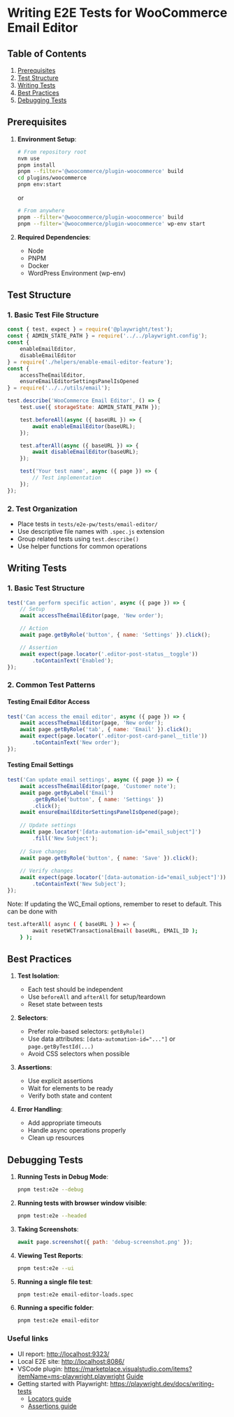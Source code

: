 # Writing E2E Tests for WooCommerce Email Editor

## Table of Contents

1. [Prerequisites](#prerequisites)
2. [Test Structure](#test-structure)
3. [Writing Tests](#writing-tests)
4. [Best Practices](#best-practices)
5. [Debugging Tests](#debugging-tests)

## Prerequisites

1. **Environment Setup**:

   ```bash
   # From repository root
   nvm use
   pnpm install
   pnpm --filter='@woocommerce/plugin-woocommerce' build
   cd plugins/woocommerce
   pnpm env:start 
   ```

   or 

   ```bash
   # From anywhere
   pnpm --filter='@woocommerce/plugin-woocommerce' build
   pnpm --filter='@woocommerce/plugin-woocommerce' wp-env start
   ```

2. **Required Dependencies**:
   - Node
   - PNPM
   - Docker
   - WordPress Environment (wp-env)

## Test Structure

### 1. Basic Test File Structure

```javascript
const { test, expect } = require('@playwright/test');
const { ADMIN_STATE_PATH } = require('../../playwright.config');
const { 
    enableEmailEditor,
    disableEmailEditor 
} = require('./helpers/enable-email-editor-feature');
const { 
    accessTheEmailEditor,
    ensureEmailEditorSettingsPanelIsOpened 
} = require('../../utils/email');

test.describe('WooCommerce Email Editor', () => {
    test.use({ storageState: ADMIN_STATE_PATH });

    test.beforeAll(async ({ baseURL }) => {
        await enableEmailEditor(baseURL);
    });

    test.afterAll(async ({ baseURL }) => {
        await disableEmailEditor(baseURL);
    });

    test('Your test name', async ({ page }) => {
        // Test implementation
    });
});
```

### 2. Test Organization

- Place tests in `tests/e2e-pw/tests/email-editor/`
- Use descriptive file names with `.spec.js` extension
- Group related tests using `test.describe()`
- Use helper functions for common operations

## Writing Tests

### 1. Basic Test Structure

```javascript
test('Can perform specific action', async ({ page }) => {
    // Setup
    await accessTheEmailEditor(page, 'New order');

    // Action
    await page.getByRole('button', { name: 'Settings' }).click();

    // Assertion
    await expect(page.locator('.editor-post-status__toggle'))
        .toContainText('Enabled');
});
```

### 2. Common Test Patterns

#### Testing Email Editor Access

```javascript
test('Can access the email editor', async ({ page }) => {
    await accessTheEmailEditor(page, 'New order');
    await page.getByRole('tab', { name: 'Email' }).click();
    await expect(page.locator('.editor-post-card-panel__title'))
        .toContainText('New order');
});
```

#### Testing Email Settings

```javascript
test('Can update email settings', async ({ page }) => {
    await accessTheEmailEditor(page, 'Customer note');
    await page.getByLabel('Email')
        .getByRole('button', { name: 'Settings' })
        .click();
    await ensureEmailEditorSettingsPanelIsOpened(page);
    
    // Update settings
    await page.locator('[data-automation-id="email_subject"]')
        .fill('New Subject');
    
    // Save changes
    await page.getByRole('button', { name: 'Save' }).click();
    
    // Verify changes
    await expect(page.locator('[data-automation-id="email_subject"]'))
        .toContainText('New Subject');
});
```

Note: If updating the WC_Email options, remember to reset to default. This can be done with

```bash
test.afterAll( async ( { baseURL } ) => {
		await resetWCTransactionalEmail( baseURL, EMAIL_ID );
	} );
```

## Best Practices

1. **Test Isolation**:
   - Each test should be independent
   - Use `beforeAll` and `afterAll` for setup/teardown
   - Reset state between tests

2. **Selectors**:
   - Prefer role-based selectors: `getByRole()`
   - Use data attributes: `[data-automation-id="..."]` or `page.getByTestId(...)`
   - Avoid CSS selectors when possible

3. **Assertions**:
   - Use explicit assertions
   - Wait for elements to be ready
   - Verify both state and content

4. **Error Handling**:
   - Add appropriate timeouts
   - Handle async operations properly
   - Clean up resources


## Debugging Tests

1. **Running Tests in Debug Mode**:

   ```bash
   pnpm test:e2e --debug
   ```

2. **Running tests with browser window visible**:

   ```bash
   pnpm test:e2e --headed
   ```

3. **Taking Screenshots**:

   ```javascript
   await page.screenshot({ path: 'debug-screenshot.png' });
   ```

4. **Viewing Test Reports**:

   ```bash
   pnpm test:e2e --ui
   ```

5. **Running a single file test**:

   ```bash
   pnpm test:e2e email-editor-loads.spec
   ```

6. **Running a specific folder**:

   ```bash
   pnpm test:e2e email-editor
   ```

### Useful links

- UI report:  <http://localhost:9323/>
- Local E2E site: <http://localhost:8086/>
- VSCode plugin: <https://marketplace.visualstudio.com/items?itemName=ms-playwright.playwright> [Guide](https://playwright.dev/docs/getting-started-vscode)
- Getting started with Playwright: <https://playwright.dev/docs/writing-tests> 
    - [Locators guide](https://playwright.dev/docs/locators)
    - [Assertions guide](https://playwright.dev/docs/api/class-locatorassertions#locator-assertions-to-contain-class)

